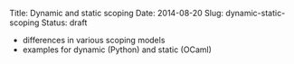Title: Dynamic and static scoping
Date: 2014-08-20
Slug: dynamic-static-scoping
Status: draft

- differences in various scoping models
- examples for dynamic (Python) and static (OCaml)
